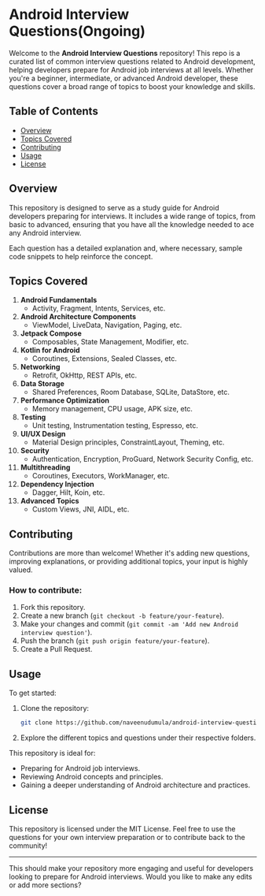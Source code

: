 # Android Interview Questions(Ongoing)

Welcome to the **Android Interview Questions** repository! This repo is a curated list of common interview questions related to Android development, helping developers prepare for Android job interviews at all levels. Whether you're a beginner, intermediate, or advanced Android developer, these questions cover a broad range of topics to boost your knowledge and skills.

## Table of Contents

- [Overview](#overview)
- [Topics Covered](#topics-covered)
- [Contributing](#contributing)
- [Usage](#usage)
- [License](#license)

## Overview

This repository is designed to serve as a study guide for Android developers preparing for interviews. It includes a wide range of topics, from basic to advanced, ensuring that you have all the knowledge needed to ace any Android interview.

Each question has a detailed explanation and, where necessary, sample code snippets to help reinforce the concept.

## Topics Covered

1. **Android Fundamentals**
    - Activity, Fragment, Intents, Services, etc.
2. **Android Architecture Components**
    - ViewModel, LiveData, Navigation, Paging, etc.
3. **Jetpack Compose**
    - Composables, State Management, Modifier, etc.
4. **Kotlin for Android**
    - Coroutines, Extensions, Sealed Classes, etc.
5. **Networking**
    - Retrofit, OkHttp, REST APIs, etc.
6. **Data Storage**
    - Shared Preferences, Room Database, SQLite, DataStore, etc.
7. **Performance Optimization**
    - Memory management, CPU usage, APK size, etc.
8. **Testing**
    - Unit testing, Instrumentation testing, Espresso, etc.
9. **UI/UX Design**
    - Material Design principles, ConstraintLayout, Theming, etc.
10. **Security**
    - Authentication, Encryption, ProGuard, Network Security Config, etc.
11. **Multithreading**
    - Coroutines, Executors, WorkManager, etc.
12. **Dependency Injection**
    - Dagger, Hilt, Koin, etc.
13. **Advanced Topics**
    - Custom Views, JNI, AIDL, etc.

## Contributing

Contributions are more than welcome! Whether it's adding new questions, improving explanations, or providing additional topics, your input is highly valued.

### How to contribute:

1. Fork this repository.
2. Create a new branch (`git checkout -b feature/your-feature`).
3. Make your changes and commit (`git commit -am 'Add new Android interview question'`).
4. Push the branch (`git push origin feature/your-feature`).
5. Create a Pull Request.

## Usage

To get started:

1. Clone the repository:  
   ```bash
   git clone https://github.com/naveenudumula/android-interview-questions.git
   ```
2. Explore the different topics and questions under their respective folders.

This repository is ideal for:

- Preparing for Android job interviews.
- Reviewing Android concepts and principles.
- Gaining a deeper understanding of Android architecture and practices.

## License

This repository is licensed under the MIT License. Feel free to use the questions for your own interview preparation or to contribute back to the community!

---

This should make your repository more engaging and useful for developers looking to prepare for Android interviews. Would you like to make any edits or add more sections?
